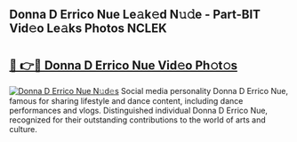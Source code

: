 ## Donna D Errico Nue Le𝚊k𝚎d N𝚞𝚍e - Part-BIT Vid𝚎o Le𝚊ks Photos NCLEK

# <h2><a href="http://fb7z3h.evod.top/?m=Donna+D+Errico+Nue">🔗 👉🔴 Donna D Errico Nue Vid𝚎o Ph𝚘t𝚘s</a></h2>

[![Donna D Errico Nue N𝚞d𝚎s](https://i.imgur.com/8V9OHl7.gif)](http://fb7z3h.evod.top/?m=Donna+D+Errico+Nue)
Social media personality Donna D Errico Nue, famous for sharing lifestyle and dance content, including dance performances and vlogs. Distinguished individual Donna D Errico Nue, recognized for their outstanding contributions to the world of arts and culture. 
